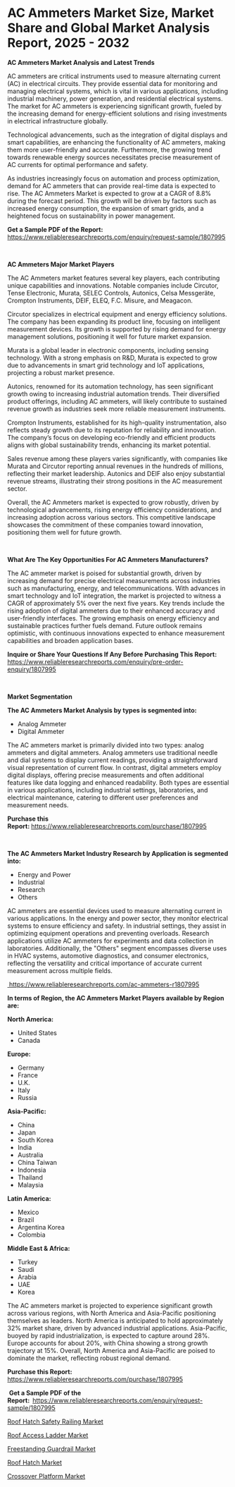 <p><h1>AC Ammeters Market Size, Market Share and Global Market Analysis Report, 2025 - 2032</h1></p><p><strong>AC Ammeters Market Analysis and Latest Trends</strong></p>
<p><p>AC ammeters are critical instruments used to measure alternating current (AC) in electrical circuits. They provide essential data for monitoring and managing electrical systems, which is vital in various applications, including industrial machinery, power generation, and residential electrical systems. The market for AC ammeters is experiencing significant growth, fueled by the increasing demand for energy-efficient solutions and rising investments in electrical infrastructure globally.</p><p>Technological advancements, such as the integration of digital displays and smart capabilities, are enhancing the functionality of AC ammeters, making them more user-friendly and accurate. Furthermore, the growing trend towards renewable energy sources necessitates precise measurement of AC currents for optimal performance and safety. </p><p>As industries increasingly focus on automation and process optimization, demand for AC ammeters that can provide real-time data is expected to rise. The AC Ammeters Market is expected to grow at a CAGR of 8.8% during the forecast period. This growth will be driven by factors such as increased energy consumption, the expansion of smart grids, and a heightened focus on sustainability in power management.</p></p>
<p><strong>Get a Sample PDF of the Report:&nbsp;</strong> <a href="https://www.reliableresearchreports.com/enquiry/request-sample/1807995?utm_campaign=24&utm_medium=2&utm_source=Github&utm_content=ia&utm_term=19022025&utm_id=ac-ammeters">https://www.reliableresearchreports.com/enquiry/request-sample/1807995</a></p>
<p>&nbsp;</p>
<p><strong>AC Ammeters Major Market Players</strong></p>
<p><p>The AC Ammeters market features several key players, each contributing unique capabilities and innovations. Notable companies include Circutor, Tense Electronic, Murata, SELEC Controls, Autonics, Celsa Messgeräte, Crompton Instruments, DEIF, ELEQ, F.C. Misure, and Meagacon.</p><p>Circutor specializes in electrical equipment and energy efficiency solutions. The company has been expanding its product line, focusing on intelligent measurement devices. Its growth is supported by rising demand for energy management solutions, positioning it well for future market expansion.</p><p>Murata is a global leader in electronic components, including sensing technology. With a strong emphasis on R&D, Murata is expected to grow due to advancements in smart grid technology and IoT applications, projecting a robust market presence.</p><p>Autonics, renowned for its automation technology, has seen significant growth owing to increasing industrial automation trends. Their diversified product offerings, including AC ammeters, will likely contribute to sustained revenue growth as industries seek more reliable measurement instruments.</p><p>Crompton Instruments, established for its high-quality instrumentation, also reflects steady growth due to its reputation for reliability and innovation. The company’s focus on developing eco-friendly and efficient products aligns with global sustainability trends, enhancing its market potential.</p><p>Sales revenue among these players varies significantly, with companies like Murata and Circutor reporting annual revenues in the hundreds of millions, reflecting their market leadership. Autonics and DEIF also enjoy substantial revenue streams, illustrating their strong positions in the AC measurement sector.</p><p>Overall, the AC Ammeters market is expected to grow robustly, driven by technological advancements, rising energy efficiency considerations, and increasing adoption across various sectors. This competitive landscape showcases the commitment of these companies toward innovation, positioning them well for future growth.</p></p>
<p>&nbsp;</p>
<p><strong>What Are The Key Opportunities For AC Ammeters Manufacturers?</strong></p>
<p><p>The AC ammeter market is poised for substantial growth, driven by increasing demand for precise electrical measurements across industries such as manufacturing, energy, and telecommunications. With advances in smart technology and IoT integration, the market is projected to witness a CAGR of approximately 5% over the next five years. Key trends include the rising adoption of digital ammeters due to their enhanced accuracy and user-friendly interfaces. The growing emphasis on energy efficiency and sustainable practices further fuels demand. Future outlook remains optimistic, with continuous innovations expected to enhance measurement capabilities and broaden application bases.</p></p>
<p><strong>Inquire or Share Your Questions If Any Before Purchasing This Report:</strong> <a href="https://www.reliableresearchreports.com/enquiry/pre-order-enquiry/1807995?utm_campaign=24&utm_medium=2&utm_source=Github&utm_content=ia&utm_term=19022025&utm_id=ac-ammeters">https://www.reliableresearchreports.com/enquiry/pre-order-enquiry/1807995</a></p>
<p>&nbsp;</p>
<p><strong>Market Segmentation</strong></p>
<p><strong>The AC Ammeters Market Analysis by types is segmented into:</strong></p>
<p><ul><li>Analog Ammeter</li><li>Digital Ammeter</li></ul></p>
<p><p>The AC ammeters market is primarily divided into two types: analog ammeters and digital ammeters. Analog ammeters use traditional needle and dial systems to display current readings, providing a straightforward visual representation of current flow. In contrast, digital ammeters employ digital displays, offering precise measurements and often additional features like data logging and enhanced readability. Both types are essential in various applications, including industrial settings, laboratories, and electrical maintenance, catering to different user preferences and measurement needs.</p></p>
<p><strong>Purchase this Report:&nbsp;</strong><a href="https://www.reliableresearchreports.com/purchase/1807995?utm_campaign=24&utm_medium=2&utm_source=Github&utm_content=ia&utm_term=19022025&utm_id=ac-ammeters">https://www.reliableresearchreports.com/purchase/1807995</a></p>
<p>&nbsp;</p>
<p><strong>The AC Ammeters Market Industry Research by Application is segmented into:</strong></p>
<p><ul><li>Energy and Power</li><li>Industrial</li><li>Research</li><li>Others</li></ul></p>
<p><p>AC ammeters are essential devices used to measure alternating current in various applications. In the energy and power sector, they monitor electrical systems to ensure efficiency and safety. In industrial settings, they assist in optimizing equipment operations and preventing overloads. Research applications utilize AC ammeters for experiments and data collection in laboratories. Additionally, the "Others" segment encompasses diverse uses in HVAC systems, automotive diagnostics, and consumer electronics, reflecting the versatility and critical importance of accurate current measurement across multiple fields.</p></p>
<p><a href="https://www.reliableresearchreports.com/ac-ammeters-r1807995?utm_campaign=24&utm_medium=2&utm_source=Github&utm_content=ia&utm_term=19022025&utm_id=ac-ammeters">&nbsp;https://www.reliableresearchreports.com/ac-ammeters-r1807995</a></p>
<p><strong>In terms of Region, the AC Ammeters Market Players available by Region are:</strong></p>
<p>
    <p> <strong> North America: </strong>
        <ul>
            <li>United States</li>
            <li>Canada</li>
        </ul>
        </p> 
    <p> <strong> Europe: </strong>
        <ul>
            <li>Germany</li>
            <li>France</li>
            <li>U.K.</li>
            <li>Italy</li>
            <li>Russia</li>
        </ul>
        </p> 
    <p> <strong> Asia-Pacific: </strong>
        <ul>
            <li>China</li>
            <li>Japan</li>
            <li>South Korea</li>
            <li>India</li>
            <li>Australia</li>
            <li>China Taiwan</li>
            <li>Indonesia</li>
            <li>Thailand</li>
            <li>Malaysia</li>
        </ul>
        </p> 
    <p> <strong> Latin America: </strong>
        <ul>
            <li>Mexico</li>
            <li>Brazil</li>
            <li>Argentina Korea</li>
            <li>Colombia</li>
        </ul>
        </p> 
    <p> <strong> Middle East & Africa: </strong>
        <ul>
            <li>Turkey</li>
            <li>Saudi</li>
            <li>Arabia</li>
            <li>UAE</li>
            <li>Korea</li>
        </ul>
    </p>
    </p>
<p><p>The AC ammeters market is projected to experience significant growth across various regions, with North America and Asia-Pacific positioning themselves as leaders. North America is anticipated to hold approximately 32% market share, driven by advanced industrial applications. Asia-Pacific, buoyed by rapid industrialization, is expected to capture around 28%. Europe accounts for about 20%, with China showing a strong growth trajectory at 15%. Overall, North America and Asia-Pacific are poised to dominate the market, reflecting robust regional demand.</p></p>
<p><strong>Purchase this Report: </strong><a href="https://www.reliableresearchreports.com/purchase/1807995?utm_campaign=24&utm_medium=2&utm_source=Github&utm_content=ia&utm_term=19022025&utm_id=ac-ammeters">https://www.reliableresearchreports.com/purchase/1807995</a></p>
<p>&nbsp;<strong>Get a Sample PDF of the Report:&nbsp;&nbsp;</strong><a href="https://www.reliableresearchreports.com/enquiry/request-sample/1807995?utm_campaign=24&utm_medium=2&utm_source=Github&utm_content=ia&utm_term=19022025&utm_id=ac-ammeters">https://www.reliableresearchreports.com/enquiry/request-sample/1807995</a></p>
<p><strong></strong></p>
<p><p><a href="https://github.com/msiyahhonzo46/Market-Research-Report-List-1/blob/main/roof-hatch-safety-railing-market.md?utm_campaign=24&utm_medium=2&utm_source=Github&utm_content=ia&utm_term=19022025&utm_id=ac-ammeters">Roof Hatch Safety Railing Market</a></p><p><a href="https://github.com/anggigpps/Market-Research-Report-List-1/blob/main/roof-access-ladder-market.md?utm_campaign=24&utm_medium=2&utm_source=Github&utm_content=ia&utm_term=19022025&utm_id=ac-ammeters">Roof Access Ladder Market</a></p><p><a href="https://github.com/saoneubeh8/Market-Research-Report-List-1/blob/main/freestanding-guardrail-market.md?utm_campaign=24&utm_medium=2&utm_source=Github&utm_content=ia&utm_term=19022025&utm_id=ac-ammeters">Freestanding Guardrail Market</a></p><p><a href="https://github.com/sharphadan/Market-Research-Report-List-1/blob/main/roof-hatch-market.md?utm_campaign=24&utm_medium=2&utm_source=Github&utm_content=ia&utm_term=19022025&utm_id=ac-ammeters">Roof Hatch Market</a></p><p><a href="https://github.com/bokerraaenc7/Market-Research-Report-List-1/blob/main/crossover-platform-market.md?utm_campaign=24&utm_medium=2&utm_source=Github&utm_content=ia&utm_term=19022025&utm_id=ac-ammeters">Crossover Platform Market</a></p></p>